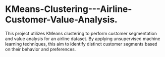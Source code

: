 # KMeans-Clustering---Airline-Customer-Value-Analysis.
This project utilizes KMeans clustering to perform customer segmentation and value analysis for an airline dataset. By applying unsupervised machine learning techniques, this aim to identify distinct customer segments based on their behavior and preferences.
